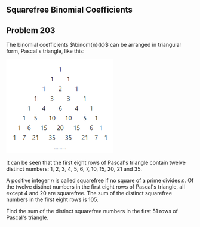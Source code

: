 ﻿## Squarefree Binomial Coefficients
## Problem 203

The binomial coefficients $\binom{n}{k}$ can be arranged in triangular form, Pascal's triangle, like this:

![Pascal triangle](images/pascal.triangle.png)

It can be seen that the first eight rows of Pascal's triangle contain twelve distinct numbers: 1, 2, 3, 4, 5, 6, 7, 10, 15, 20, 21 and 35.

A positive integer $n$ is called squarefree if no square of a prime divides $n$. Of the twelve distinct numbers in the first eight rows of Pascal's triangle, all except 4 and 20 are squarefree. The sum of the distinct squarefree numbers in the first eight rows is 105.

Find the sum of the distinct squarefree numbers in the first 51 rows of Pascal's triangle.
